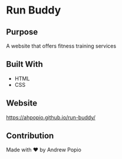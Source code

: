 # Run Buddy

## Purpose
A website that offers fitness training services

## Built With
* HTML
* CSS

## Website
https://ahpopio.github.io/run-buddy/

## Contribution
Made with ❤️ by Andrew Popio
